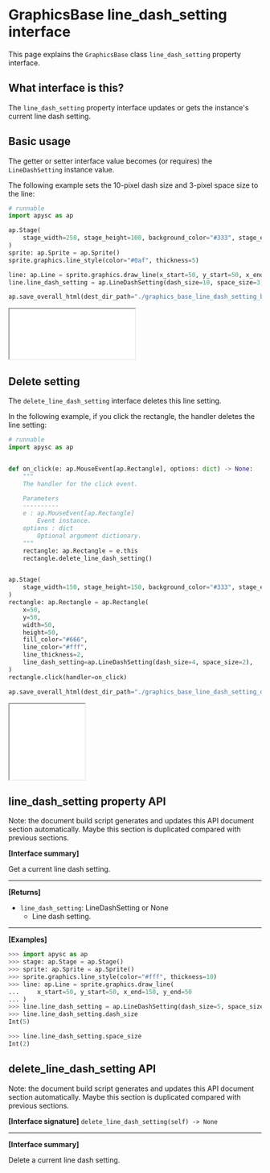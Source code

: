 # GraphicsBase line_dash_setting interface

This page explains the `GraphicsBase` class `line_dash_setting` property interface.

## What interface is this?

The `line_dash_setting` property interface updates or gets the instance's current line dash setting.

## Basic usage

The getter or setter interface value becomes (or requires) the `LineDashSetting` instance value.

The following example sets the 10-pixel dash size and 3-pixel space size to the line:

```py
# runnable
import apysc as ap

ap.Stage(
    stage_width=250, stage_height=100, background_color="#333", stage_elem_id="stage"
)
sprite: ap.Sprite = ap.Sprite()
sprite.graphics.line_style(color="#0af", thickness=5)

line: ap.Line = sprite.graphics.draw_line(x_start=50, y_start=50, x_end=200, y_end=50)
line.line_dash_setting = ap.LineDashSetting(dash_size=10, space_size=3)

ap.save_overall_html(dest_dir_path="./graphics_base_line_dash_setting_basic_usage/")
```

<iframe src="static/graphics_base_line_dash_setting_basic_usage/index.html" width="250" height="100"></iframe>

## Delete setting

The `delete_line_dash_setting` interface deletes this line setting.

In the following example, if you click the rectangle, the handler deletes the line setting:

```py
# runnable
import apysc as ap


def on_click(e: ap.MouseEvent[ap.Rectangle], options: dict) -> None:
    """
    The handler for the click event.

    Parameters
    ----------
    e : ap.MouseEvent[ap.Rectangle]
        Event instance.
    options : dict
        Optional argument dictionary.
    """
    rectangle: ap.Rectangle = e.this
    rectangle.delete_line_dash_setting()


ap.Stage(
    stage_width=150, stage_height=150, background_color="#333", stage_elem_id="stage"
)
rectangle: ap.Rectangle = ap.Rectangle(
    x=50,
    y=50,
    width=50,
    height=50,
    fill_color="#666",
    line_color="#fff",
    line_thickness=2,
    line_dash_setting=ap.LineDashSetting(dash_size=4, space_size=2),
)
rectangle.click(handler=on_click)

ap.save_overall_html(dest_dir_path="./graphics_base_line_dash_setting_delete_setting/")
```

<iframe src="static/graphics_base_line_dash_setting_delete_setting/index.html" width="150" height="150"></iframe>

## line_dash_setting property API

<!-- Docstring: apysc._display.line_dash_setting_mixin.LineDashSettingMixIn.line_dash_setting -->

<span class="inconspicuous-txt">Note: the document build script generates and updates this API document section automatically. Maybe this section is duplicated compared with previous sections.</span>

**[Interface summary]**

Get a current line dash setting.<hr>

**[Returns]**

- `line_dash_setting`: LineDashSetting or None
  - Line dash setting.

<hr>

**[Examples]**

```py
>>> import apysc as ap
>>> stage: ap.Stage = ap.Stage()
>>> sprite: ap.Sprite = ap.Sprite()
>>> sprite.graphics.line_style(color="#fff", thickness=10)
>>> line: ap.Line = sprite.graphics.draw_line(
...     x_start=50, y_start=50, x_end=150, y_end=50
... )
>>> line.line_dash_setting = ap.LineDashSetting(dash_size=5, space_size=2)
>>> line.line_dash_setting.dash_size
Int(5)

>>> line.line_dash_setting.space_size
Int(2)
```

## delete_line_dash_setting API

<!-- Docstring: apysc._display.line_dash_setting_mixin.LineDashSettingMixIn.delete_line_dash_setting -->

<span class="inconspicuous-txt">Note: the document build script generates and updates this API document section automatically. Maybe this section is duplicated compared with previous sections.</span>

**[Interface signature]** `delete_line_dash_setting(self) -> None`<hr>

**[Interface summary]**

Delete a current line dash setting.